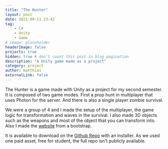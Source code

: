 ```yaml
---
title: "The Hunter"
layout: post
date: 2021-09-11 23:42
tag:
    - C#
    - Unity
    - Game
# image: placeholder
headerImage: false
projects: true
hidden: true # don't count this post in blog pagination
description: "A Unity game made as a project"
category: project
author: matthias
externalLink: false
---
```


The Hunter is a game made with Unity as a project for my second semester. It is composed of two game modes. First a prop hunt in multiplayer that uses Photon for the server. And there is also a single player zombie survival.   

We were a group of 4 and I made the setup of the multiplayer, the game logic for transformation and waves in the survival. I also made 3D objects such as the weapons and most of the object that you can transform into. Also I made the <a href="https://www.projectthehunter.tk" target="_blank">website</a> from a bootstrap.

It is available to download on the <a href="https://github.com/HellsCrimson/TheHunter" target="_blank">Github Repo</a> with an installer. As we used one paid asset, free for student, the full repo isn't publicly available.